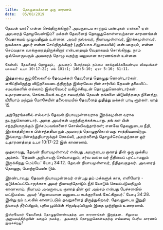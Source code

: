 ```yaml
---
title:  தொழுகைக்கான ஒரு காரணம்
date:   05/08/2019
---
```


தேவன் யார்? என்ன செய்திருக்கிறார்? அவருடைய சாற்றுப் பண்புகள் என்ன? ஏன் அவரைத் தொழவேண்டும்? மக்கள் தேவனைத் தொழுதுகொள்ளவற்கான காரணங்கள் வேதாகமம் முழுவதிலும் உள்ளன. அவர் நல்லவர், நியாயமுள்ளவர், இரக்கமுள்ளவர்.  நமக்காக அவர் என்ன செய்திருக்கிறார் (குறிப்பாக சிலுவையில்) என்பதையும், என்ன செய்வதாக வாக்குரைத்திருக்கிறார் என்பதையும் வேதாகமம் சொல்கிறது. நாம் ஒவ்வொருவரும் அவரைத் தொழு வதற்கு வலுவான காரணங்கள் உள்ளன.

`கேள்வி: தேவனைத் தொழவும், அவரைப் போற்றவும் நம்மை ஊக்குவிக்கவேண்டிய விஷயங்கள் யாவை? உபா 10:17-22; சங் 101:1; 146:5-10; ஏசா 5:16; 61:11.`

இத்தகைய சூழ்நிலைகளில் தேவமக்கள் தேவனைத் தொழுது கொண்டார்கள். எகிப்திலிருந்து விடுதலையடைந்திருந்த இஸ்ரவேல ரின் சார்பில் தேவன் தலையிட்ட சமயங்களில் எல்லாம் இஸ்ரவேலர் மகிழ்ச்சியுடன் தொழுதுகொண்டார்கள். உதாரணமாக, செங்கடலைக் கடந்த சமயத்தில் தேவன் தங்களை விடுவித்ததை நினைத்து, மிரியாம் மற்றும் மோசேயின் தலைமையில் தேவனைத் துதித்து மக்கள் பாடி னார்கள். யாத் 15.

அந்நேரங்களில் எல்லாம் தேவன் நியாயமுள்ளவராக இரக்கமுள்ள வராக நடந்துகொண்டார். அதை அவர்கள் மறந்திருக்கக்கூடாது. தங் கள் பின் சந்ததியாருக்கும் இச்சம்பவங்களைச் சொல்லிவந்தார்கள்; எனவே தேவனுடைய நீதி, இரக்கத்திற்காக பின்சந்ததியாரும் அவரைத் தொழுதுகொள்வது சாத்தியமாயிற்று. இவ்வாறு பின்சந்ததியாருக்குச் சொல்லி, அவர்களைத் தொழச்செய்வதற்கான ஓர் உதாரணத்தை உபா 10:17-22 இல் காணலாம்.

முதலாவது, தேவன் நியாயமுள்ளவர் என்பது அவருடைய குணத் தின் ஒரு முக்கிய அம்சம். ‘தேவன் அநியாயஞ் செய்யாமலும், சர்வ வல்ல வர் நீதியைப் புரட்டாமலும் இருக்கிறது மெய்யே.’ யோபு 34:12. தேவன் நியாயமுள்ளவர், நீதிதவறாதவர்.  அவரைத் தொழுது, போற்றவேண் டும்.

இரண்டாவது, தேவன் நியாயமுள்ளவர் என்பது தம் மக்களுக் காக, எளியோர் - ஒடுக்கப்பட்டோருக்காக அவர் நியாயத்தோடும் நீதி யோடும் செயல்படுவதிலும் காணலாம். நியாயம் அவருடைய குணத் தின் ஓர் அம்சம் என்பது பேச்சளவில் மட்டுமல்ல. அவர் ‘சிறுமையான வனுடைய கூக்குரலைக் கேட்கிறவர்.’ யோபு 34:28. இன்று நம் உலகில் காணப்படும் தவறுகளைத் திருத்துகிறவர். தேவனுடைய இறுதி நியாயத் தீர்ப்பிலும், புதிய பூமியின் சிருஷ்டிப்பிலும் இதை முற்றிலும் உணரலாம்.

`இஸ்ரவேலர் தேவனைத் தொழுதுகொள்வதற்கு பல காரணங்கள் இருந்தன. சிலுவை அனுபவத்திற்குபின் வாழும் நமக்கு, அவரைத் தொழுதுகொள்வதற்கு எவ்வளவு பெரிய காரணம் இருக்கிறது?`